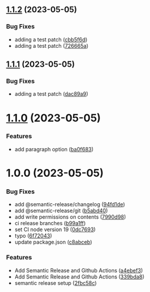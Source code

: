 ## [1.1.2](https://github.com/mik23/nextjs/compare/v1.1.1...v1.1.2) (2023-05-05)


### Bug Fixes

* adding a test patch ([cbb5f6d](https://github.com/mik23/nextjs/commit/cbb5f6d0dfa45c1049cf37490c2b5d90b7e6a3ce))
* adding a test patch ([726665a](https://github.com/mik23/nextjs/commit/726665a88c093be9bfaabb8361976718eb5a8e22))

## [1.1.1](https://github.com/mik23/nextjs/compare/v1.1.0...v1.1.1) (2023-05-05)


### Bug Fixes

* adding a test patch ([dac89a9](https://github.com/mik23/nextjs/commit/dac89a9093686bf18be1cbe6b46e18d8737db45e))

# [1.1.0](https://github.com/mik23/nextjs/compare/v1.0.0...v1.1.0) (2023-05-05)


### Features

* add paragraph option ([ba0f683](https://github.com/mik23/nextjs/commit/ba0f68399c030eef9daac9e9c650a78f711d31e9))

# 1.0.0 (2023-05-05)


### Bug Fixes

* add @semantic-release/changelog ([94fd1de](https://github.com/mik23/nextjs/commit/94fd1dedf3eba8829bdd2c8453b16e7b5245d26f))
* add @semantic-release/git ([b5abd40](https://github.com/mik23/nextjs/commit/b5abd40befae79351b9f77aa9a61e5e703e175ab))
* add write permissions on contents ([7990d98](https://github.com/mik23/nextjs/commit/7990d988ac9b1cd051ac8405cbf869861bcdaf05))
* ci release branches ([b99a1ff](https://github.com/mik23/nextjs/commit/b99a1ff064c7a3a3e006d4e34728cd42ff423296))
* set CI node version 19 ([0dc7693](https://github.com/mik23/nextjs/commit/0dc7693f569e38c7f2786e24b9ff8350d934ce00))
* typo ([6f72043](https://github.com/mik23/nextjs/commit/6f7204320a4a148ef746ad4891d41f5b4f73a550))
* update package.json ([c8abceb](https://github.com/mik23/nextjs/commit/c8abceb7f6545ca93f686774055b3c9ec54efb2f))


### Features

* Add Semantic Release and Github Actions ([a4ebef3](https://github.com/mik23/nextjs/commit/a4ebef301c22d9912e8fa1b02fed12205c309fd4))
* Add Semantic Release and Github Actions ([339bda8](https://github.com/mik23/nextjs/commit/339bda859aa1d2013bfc41f59f9a6605c3aa838c))
* semantic release setup ([2fbc58c](https://github.com/mik23/nextjs/commit/2fbc58c4cae79625d76f63109f026a25f96a0427))
